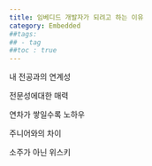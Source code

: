 ```yaml
---
title: 임베디드 개발자가 되려고 하는 이유
category: Embedded
##tags:
## - tag
##toc : true
---
```




내 전공과의 연계성

전문성에대한 매력

연차가 쌓일수록 노하우

주니어와의 차이

소주가 아닌 위스키